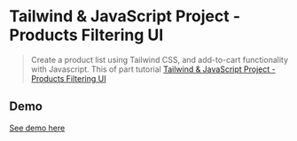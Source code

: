 # Tailwind & JavaScript Project - Products Filtering UI

> Create a product list using Tailwind CSS, and add-to-cart functionality with Javascript. This of part tutorial [ Tailwind & JavaScript Project - Products Filtering UI](https://www.youtube.com/watch?v=Hwyyk1Ueoig)

## Demo

[See demo here](https://franzamd.github.io/product-filter-ui/)
